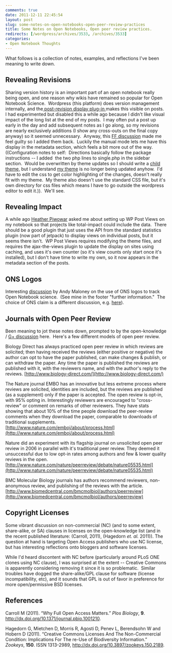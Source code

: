 ```yaml
---
comments: true
date: 2011-12-11 22:45:54
layout: post
slug: some-notes-on-open-notebooks-open-peer-review-practices
title: Some Notes on Open Notebooks, Open peer review practices.
redirects: [/wordpress/archives/3533, /archives/3533]
categories:
- Open Notebook Thoughts
---
```


What follows is a collection of notes, examples, and reflections I've been meaning to write down.


## 




## Revealing Revisions


Sharing version history is an important part of an open notebook really being open, and one reason why wikis have remained so popular for Open Notebook Science.  Wordpress (this platform) does version management internally, and the[ post-revision display plug-in ](http://wordpress.org/extend/plugins/post-revision-display/)makes this visible on posts.  I had experimented but disabled this a while ago because I didn't like visual impact of the long list at the end of my posts.  I may often put a post up early in the day and add subsequent notes as I go along, so my revisions are nearly exclusively additions (I show any cross-outs on the final copy anyway) so it seemed unnecessary.  Anyway, this [FF discussion](http://ff.im/NPlPW) made me feel guilty so I added them back.  Luckily the manual mode lets me have this display in the metadata section, which feels a bit more out of the way. ((Configuration notes to self:  Directions basically follow the package instructions -- I added  the two php lines to single.php in the sidebar section.  Would be overwritten by theme updates so I should write a [child theme,](http://www.carlboettiger.info/archives/1697) but I understand [my theme](http://somadesign.ca/projects/the-erudite/) is no longer being updated anyhow.  I'd have to edit the css to get color highlighting of the changes, doesn't really fit with my theme.  My theme also doesn't use the standard CSS file, but it's own directory for css files which means I have to go outside the wordpress editor to edit it.)).  We'll see.


## Revealing Impact


A while ago [Heather Piwowar](http://www.researchremix.org/wordpress/) asked me about setting up WP Post Views on my notebook so that projects like total-impact could include the data.  There should be a good plugin that just uses the API from the standard statistics plugin (now part of jetpack) to display views on individual posts, but it seems there isn't.  WP Post Views requires modifying the theme files, and requires the ajax-the-views plugin to update the display on sites using caching, and uses it's own counter (so it's view counts only start once it's installed), but I don't have time to write my own, so it now appears in the metadata section of the posts.


## ONS Logos


Interesting [discussion](http://andymaloney.wordpress.com/2011/11/24/ons-logo/#comment-69) by Andy Maloney on the use of ONS logos to track Open Notebook science.  (See mine in the footer "further information."  The choice of ONS claim is a different discussion, e.g. [here](http://www.carlboettiger.info/archives/1229#comment-491)).




## Journals with Open Peer Review


Been meaning to jot these notes down, prompted to by the open-knowledge / [G+ discussion](https://plus.google.com/107449381177524115065/posts/5iQoPnuY5R8) here.  Here's a few different models of open peer review.

Biology Direct has always practiced open peer review in which reviews are solicited; then having received the reviews (either positive or negative) the author can opt to have the paper published, can make changes & publish, or can withdraw the paper. Any time the paper is published the reviews are published with it, with the reviewers name, and with the author's reply to the reviews. [http://www.biology-direct.com/](http://www.biology-direct.com/)

The Nature journal EMBO has an innovative but less extreme process where reviews are solicited, identities are included, but the reviews are published (as a supplement) only if the paper is accepted. The open review is opt-in, with 95% opting in. Interestingly reviewers are encouraged to "cross-review" or comment on remarks of other reviewers. They have stats showing that about 10% of the time people download the peer-review comments when they download the paper, comparable to downloads of traditional supplements. [http://www.nature.com/emboj/about/process.html](http://www.nature.com/emboj/about/process.html)

Nature did an experiment with its flagship journal on unsolicited open peer review in 2006 in parallel with it's traditional peer review. They deemed it unsuccessful due to low opt-in rates among authors and few & lower quality reviews in the open. [http://www.nature.com/nature/peerreview/debate/nature05535.html](http://www.nature.com/nature/peerreview/debate/nature05535.html)

BMC Molecular Biology journals has authors recommend reviewers, non-anonymous review, and publishing of the reviews with the article.  [http://www.biomedcentral.com/bmcmolbiol/authors/peerreview](http://www.biomedcentral.com/bmcmolbiol/authors/peerreview)




## Copyright Licenses


Some vibrant discussion on non-commercial (NC) (and to some extent, share-alike, or SA) clauses in licenses on the open-knowledge list (and in the recent published literature: (Carroll, 2011), (Hagedorn _et. al._ 2011)). The question at hand is targeting Open Access publishers who use NC license, but has interesting reflections onto bloggers and software licenses.

While I'd heard discontent with NC before (particularly around PLoS ONE clones using NC clause), I was surprised at the extent -- Creative Commons is apparently considering removing it since it is so problematic.  Similar troubles have dogged the share-alike/GPL clause for software (license incompatibility, etc), and it sounds that GPL is out of favor in preference for more open/permissive BSD licenses.
## References

<p>Carroll M (2011).
&ldquo;Why Full Open Access Matters.&rdquo;
<EM>Plos Biology</EM>, <B>9</B>.
<a href="http://dx.doi.org/10.1371/journal.pbio.1001210">http://dx.doi.org/10.1371/journal.pbio.1001210</a>.
<p>Hagedorn G, Mietchen D, Morris R, Agosti D, Penev L, Berendsohn W and Hobern D (2011).
&ldquo;Creative Commons Licenses And The Non-Commercial Condition: Implications For The re-Use of Biodiversity Information.&rdquo;
<EM>Zookeys</EM>, <B>150</B>.
ISSN 1313-2989, <a href="http://dx.doi.org/10.3897/zookeys.150.2189">http://dx.doi.org/10.3897/zookeys.150.2189</a>.
